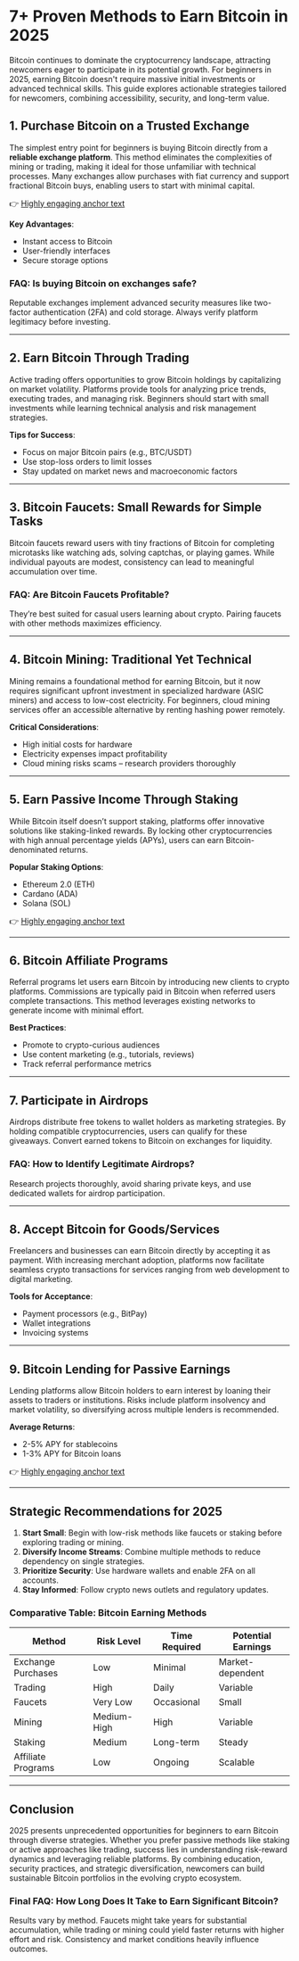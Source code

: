 # 7+ Proven Methods to Earn Bitcoin in 2025  

Bitcoin continues to dominate the cryptocurrency landscape, attracting newcomers eager to participate in its potential growth. For beginners in 2025, earning Bitcoin doesn't require massive initial investments or advanced technical skills. This guide explores actionable strategies tailored for newcomers, combining accessibility, security, and long-term value.  

## 1. Purchase Bitcoin on a Trusted Exchange  
The simplest entry point for beginners is buying Bitcoin directly from a **reliable exchange platform**. This method eliminates the complexities of mining or trading, making it ideal for those unfamiliar with technical processes. Many exchanges allow purchases with fiat currency and support fractional Bitcoin buys, enabling users to start with minimal capital.  

👉 [Highly engaging anchor text](https://bit.ly/okx-bonus)  

**Key Advantages**:  
- Instant access to Bitcoin  
- User-friendly interfaces  
- Secure storage options  

### FAQ: Is buying Bitcoin on exchanges safe?  
Reputable exchanges implement advanced security measures like two-factor authentication (2FA) and cold storage. Always verify platform legitimacy before investing.  

---

## 2. Earn Bitcoin Through Trading  
Active trading offers opportunities to grow Bitcoin holdings by capitalizing on market volatility. Platforms provide tools for analyzing price trends, executing trades, and managing risk. Beginners should start with small investments while learning technical analysis and risk management strategies.  

**Tips for Success**:  
- Focus on major Bitcoin pairs (e.g., BTC/USDT)  
- Use stop-loss orders to limit losses  
- Stay updated on market news and macroeconomic factors  

---

## 3. Bitcoin Faucets: Small Rewards for Simple Tasks  
Bitcoin faucets reward users with tiny fractions of Bitcoin for completing microtasks like watching ads, solving captchas, or playing games. While individual payouts are modest, consistency can lead to meaningful accumulation over time.  

### FAQ: Are Bitcoin Faucets Profitable?  
They’re best suited for casual users learning about crypto. Pairing faucets with other methods maximizes efficiency.  

---

## 4. Bitcoin Mining: Traditional Yet Technical  
Mining remains a foundational method for earning Bitcoin, but it now requires significant upfront investment in specialized hardware (ASIC miners) and access to low-cost electricity. For beginners, cloud mining services offer an accessible alternative by renting hashing power remotely.  

**Critical Considerations**:  
- High initial costs for hardware  
- Electricity expenses impact profitability  
- Cloud mining risks scams – research providers thoroughly  

---

## 5. Earn Passive Income Through Staking  
While Bitcoin itself doesn’t support staking, platforms offer innovative solutions like staking-linked rewards. By locking other cryptocurrencies with high annual percentage yields (APYs), users can earn Bitcoin-denominated returns.  

**Popular Staking Options**:  
- Ethereum 2.0 (ETH)  
- Cardano (ADA)  
- Solana (SOL)  

👉 [Highly engaging anchor text](https://bit.ly/okx-bonus)  

---

## 6. Bitcoin Affiliate Programs  
Referral programs let users earn Bitcoin by introducing new clients to crypto platforms. Commissions are typically paid in Bitcoin when referred users complete transactions. This method leverages existing networks to generate income with minimal effort.  

**Best Practices**:  
- Promote to crypto-curious audiences  
- Use content marketing (e.g., tutorials, reviews)  
- Track referral performance metrics  

---

## 7. Participate in Airdrops  
Airdrops distribute free tokens to wallet holders as marketing strategies. By holding compatible cryptocurrencies, users can qualify for these giveaways. Convert earned tokens to Bitcoin on exchanges for liquidity.  

### FAQ: How to Identify Legitimate Airdrops?  
Research projects thoroughly, avoid sharing private keys, and use dedicated wallets for airdrop participation.  

---

## 8. Accept Bitcoin for Goods/Services  
Freelancers and businesses can earn Bitcoin directly by accepting it as payment. With increasing merchant adoption, platforms now facilitate seamless crypto transactions for services ranging from web development to digital marketing.  

**Tools for Acceptance**:  
- Payment processors (e.g., BitPay)  
- Wallet integrations  
- Invoicing systems  

---

## 9. Bitcoin Lending for Passive Earnings  
Lending platforms allow Bitcoin holders to earn interest by loaning their assets to traders or institutions. Risks include platform insolvency and market volatility, so diversifying across multiple lenders is recommended.  

**Average Returns**:  
- 2-5% APY for stablecoins  
- 1-3% APY for Bitcoin loans  

👉 [Highly engaging anchor text](https://bit.ly/okx-bonus)  

---

## Strategic Recommendations for 2025  
1. **Start Small**: Begin with low-risk methods like faucets or staking before exploring trading or mining.  
2. **Diversify Income Streams**: Combine multiple methods to reduce dependency on single strategies.  
3. **Prioritize Security**: Use hardware wallets and enable 2FA on all accounts.  
4. **Stay Informed**: Follow crypto news outlets and regulatory updates.  

### Comparative Table: Bitcoin Earning Methods  

| Method               | Risk Level | Time Required | Potential Earnings |  
|----------------------|------------|---------------|---------------------|  
| Exchange Purchases   | Low        | Minimal       | Market-dependent    |  
| Trading              | High       | Daily         | Variable            |  
| Faucets              | Very Low   | Occasional    | Small               |  
| Mining               | Medium-High| High          | Variable            |  
| Staking              | Medium     | Long-term     | Steady              |  
| Affiliate Programs   | Low        | Ongoing       | Scalable            |  

---

## Conclusion  
2025 presents unprecedented opportunities for beginners to earn Bitcoin through diverse strategies. Whether you prefer passive methods like staking or active approaches like trading, success lies in understanding risk-reward dynamics and leveraging reliable platforms. By combining education, security practices, and strategic diversification, newcomers can build sustainable Bitcoin portfolios in the evolving crypto ecosystem.  

### Final FAQ: How Long Does It Take to Earn Significant Bitcoin?  
Results vary by method. Faucets might take years for substantial accumulation, while trading or mining could yield faster returns with higher effort and risk. Consistency and market conditions heavily influence outcomes.